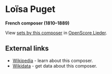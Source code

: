 
# Loïsa Puget

__French composer (1810–1889)__

View [sets by this composer] in [OpenScore Lieder].

[sets by this composer]: https://musescore.com/openscore-lieder-corpus/sets?order=title&text=Puget,+Loïsa
[OpenScore Lieder]: https://musescore.com/openscore-lieder-corpus

## External links

- [Wikipedia] - learn about this composer.
- [Wikidata] - get data about this composer.

[Wikipedia]: https://en.wikipedia.org/wiki/Loïsa_Puget
[Wikidata]: https://www.wikidata.org/wiki/Q3264560
